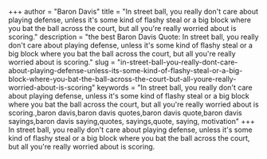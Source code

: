 +++
author = "Baron Davis"
title = "In street ball, you really don't care about playing defense, unless it's some kind of flashy steal or a big block where you bat the ball across the court, but all you're really worried about is scoring."
description = "the best Baron Davis Quote: In street ball, you really don't care about playing defense, unless it's some kind of flashy steal or a big block where you bat the ball across the court, but all you're really worried about is scoring."
slug = "in-street-ball-you-really-dont-care-about-playing-defense-unless-its-some-kind-of-flashy-steal-or-a-big-block-where-you-bat-the-ball-across-the-court-but-all-youre-really-worried-about-is-scoring"
keywords = "In street ball, you really don't care about playing defense, unless it's some kind of flashy steal or a big block where you bat the ball across the court, but all you're really worried about is scoring.,baron davis,baron davis quotes,baron davis quote,baron davis sayings,baron davis saying,quotes, sayings,quote, saying, motivation"
+++
In street ball, you really don't care about playing defense, unless it's some kind of flashy steal or a big block where you bat the ball across the court, but all you're really worried about is scoring.

